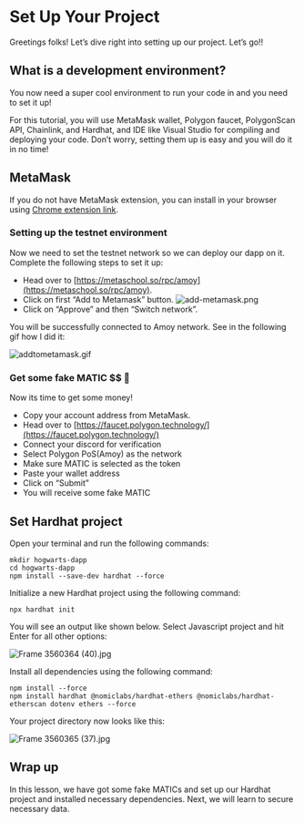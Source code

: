 # Set Up Your Project

Greetings folks! Let’s dive right into setting up our project. Let’s go!!

## What is a development environment?

You now need a super cool environment to run your code in and you need to set it up!

For this tutorial, you will use MetaMask wallet, Polygon faucet, PolygonScan API, Chainlink, and Hardhat, and IDE like Visual Studio for compiling and deploying your code. Don’t worry, setting them up is easy and you will do it in no time!

## MetaMask

If you do not have MetaMask extension, you can install in your browser using [Chrome extension link](https://chrome.google.com/webstore/detail/metamask/nkbihfbeogaeaoehlefnkodbefgpgknn).

### Setting up the testnet environment

Now we need to set the testnet network so we can deploy our dapp on it. Complete the following steps to set it up:

- Head over to [https://metaschool.so/rpc/amoy](https://metaschool.so/rpc/amoy).
- Click on first “Add to Metamask” button.
  ![add-metamask.png](https://github.com/0xmetaschool/Learning-Projects/blob/main/assests_for_all/Build%20Hogwarts%20Sorting%20Cap%20dApp%20on%20the%20Polygon%20Mumbai/Set%20Up%20Your%20Project/add-metamask.png?raw=true)
- Click on “Approve” and then “Switch network”.

You will be successfully connected to Amoy network. See in the following gif how I did it:

![addtometamask.gif](https://github.com/0xmetaschool/Learning-Projects/blob/main/assests_for_all/Build%20Hogwarts%20Sorting%20Cap%20dApp%20on%20the%20Polygon%20Mumbai/Set%20Up%20Your%20Project/addtometamask.gif?raw=true)

### Get some fake MATIC $$ 🤑

Now its time to get some money!

- Copy your account address from MetaMask.
- Head over to [https://faucet.polygon.technology/](https://faucet.polygon.technology/)
- Connect your discord for verification
- Select Polygon PoS(Amoy) as the network
- Make sure MATIC is selected as the token
- Paste your wallet address
- Click on “Submit”
- You will receive some fake MATIC

## Set Hardhat project

Open your terminal and run the following commands:

```
mkdir hogwarts-dapp
cd hogwarts-dapp
npm install --save-dev hardhat --force
```

Initialize a new Hardhat project using the following command:

```
npx hardhat init
```

You will see an output like shown below. Select Javascript project and hit Enter for all other options:

![Frame 3560364 (40).jpg](<https://github.com/0xmetaschool/Learning-Projects/blob/main/assests_for_all/Build%20Hogwarts%20Sorting%20Cap%20dApp%20on%20the%20Polygon%20Mumbai/Set%20Up%20Your%20Project/Frame_3560364_(40).jpg?raw=true>)

Install all dependencies using the following command:

```
npm install --force
npm install hardhat @nomiclabs/hardhat-ethers @nomiclabs/hardhat-etherscan dotenv ethers --force
```

Your project directory now looks like this:

![Frame 3560365 (37).jpg](<https://github.com/0xmetaschool/Learning-Projects/blob/main/assests_for_all/Build%20Hogwarts%20Sorting%20Cap%20dApp%20on%20the%20Polygon%20Mumbai/Set%20Up%20Your%20Project/Frame_3560365_(37).jpg?raw=true>)

## Wrap up

In this lesson, we have got some fake MATICs and set up our Hardhat project and installed necessary dependencies. Next, we will learn to secure necessary data.
